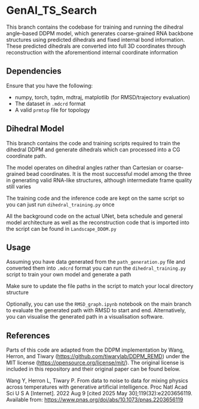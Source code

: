 # GenAI_TS_Search
This branch contains the codebase for training and running the dihedral angle–based DDPM model, which generates coarse-grained RNA backbone structures using predicted dihedrals and fixed internal bond information. These predicted dihedrals are converted into full 3D coordinates through reconstruction with the aforementiond internal coordinate information

## Dependencies
Ensure that you have the following:
- numpy, torch, tqdm, mdtraj, matplotlib (for RMSD/trajectory evaluation)
- The dataset in `.mdcrd` format
- A valid `prmtop` file for topology

## Dihedral Model
This branch contains the code and training scripts required to train the dihedral DDPM and generate dihedrals which can processed into a CG coordinate path.

The model operates on dihedral angles rather than Cartesian or coarse-grained bead coordinates. It is the most successful model among the three in generating valid RNA-like structures, although intermediate frame quality still varies

The training code and the inference code are kept on the same script so you can just run `dihedral_training.py` once

All the background code on the actual UNet, beta schedule and general model architecture as well as the reconstruction code that is imported into the script can be found in `Landscape_DDOM.py`

## Usage
Assuming you have data generated from the `path_generation.py` file and converted them into `.mdcrd` format you can run the `dihedral_training.py` script to train your own model and generate a path

Make sure to update the file paths in the script to match your local directory structure

Optionally, you can use the `RMSD_graph.ipynb` notebook on the main branch to evaluate the generated path with RMSD to start and end. Alternatively, you can visualise the generated path in a visualisation software.

## References
Parts of this code are adapted from the DDPM implementation by Wang, Herron, and Tiwary (https://github.com/tiwarylab/DDPM_REMD) under the MIT license (https://opensource.org/license/mit/). The original license is included in this repository and their original paper can be found below.

Wang Y, Herron L, Tiwary P. From data to noise to data for mixing physics across temperatures with generative artificial intelligence. Proc Natl Acad Sci U S A [Internet]. 2022 Aug 9 [cited 2025 May 30];119(32):e2203656119. Available from: https://www.pnas.org/doi/abs/10.1073/pnas.2203656119
